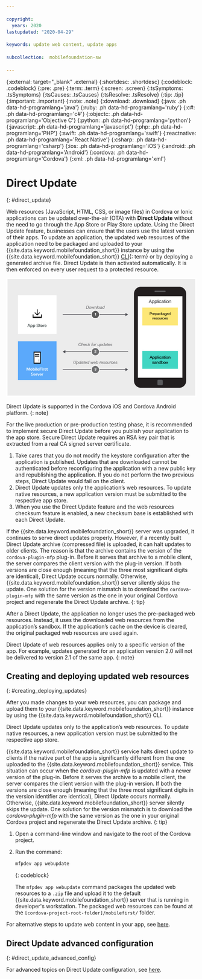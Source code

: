 ```yaml
---

copyright:
  years: 2020
lastupdated: "2020-04-29"

keywords: update web content, update apps

subcollection:  mobilefoundation-sw

---
```


{:external: target="_blank" .external}
{:shortdesc: .shortdesc}
{:codeblock: .codeblock}
{:pre: .pre}
{:term: .term}
{:screen: .screen}
{:tsSymptoms: .tsSymptoms}
{:tsCauses: .tsCauses}
{:tsResolve: .tsResolve}
{:tip: .tip}
{:important: .important}
{:note: .note}
{:download: .download}
{:java: .ph data-hd-programlang='java'}
{:ruby: .ph data-hd-programlang='ruby'}
{:c#: .ph data-hd-programlang='c#'}
{:objectc: .ph data-hd-programlang='Objective C'}
{:python: .ph data-hd-programlang='python'}
{:javascript: .ph data-hd-programlang='javascript'}
{:php: .ph data-hd-programlang='PHP'}
{:swift: .ph data-hd-programlang='swift'}
{:reactnative: .ph data-hd-programlang='React Native'}
{:csharp: .ph data-hd-programlang='csharp'}
{:ios: .ph data-hd-programlang='iOS'}
{:android: .ph data-hd-programlang='Android'}
{:cordova: .ph data-hd-programlang='Cordova'}
{:xml: .ph data-hd-programlang='xml'}

# Direct Update
{: #direct_update}

Web resources (JavaScript, HTML, CSS, or image files) in Cordova or Ionic applications can be updated over-the-air (OTA) with **Direct Update** without the need to go through the App Store or Play Store update. Using the Direct Update feature, businesses can ensure that the users use the latest version of their apps. To update an application, the updated web resources of the application need to be packaged and uploaded to your {{site.data.keyword.mobilefoundation_short}} instance by using the {{site.data.keyword.mobilefoundation_short}} [CLI](#x2008863){: term} or by deploying a generated archive file. Direct Update is then activated automatically. It is then enforced on every user request to a protected resource.

![Diagram of how direct update works](images/internal_function.jpg)

Direct Update is supported in the Cordova iOS and Cordova Android platform.
{: note}

For the live production or pre-production testing phase, it is recommended to implement secure Direct Update before you publish your application to the app store. Secure Direct Update requires an RSA key pair that is extracted from a real CA signed server certificate.

1. Take cares that you do not modify the keystore configuration after the application is published. Updates that are downloaded cannot be authenticated before reconfiguring the application with a new public key and republishing the application. If you do not perform the two previous steps, Direct Update would fail on the client.
1. Direct Update updates only the application’s web resources. To update native resources, a new application version must be submitted to the respective app store.
1. When you use the Direct Update feature and the web resources checksum feature is enabled, a new checksum base is established with each Direct Update.

If the {{site.data.keyword.mobilefoundation_short}} server was upgraded, it continues to serve direct updates properly. However, if a recently built Direct Update archive (compressed file) is uploaded, it can halt updates to older clients. The reason is that the archive contains the version of the `cordova-plugin-mfp` plug-in. Before it serves that archive to a mobile client, the server compares the client version with the plug-in version. If both versions are close enough (meaning that the three most significant digits are identical), Direct Update occurs normally. Otherwise, {{site.data.keyword.mobilefoundation_short}} server silently skips the update. One solution for the version mismatch is to download the `cordova-plugin-mfp` with the same version as the one in your original Cordova project and regenerate the Direct Update archive.
{: tip}

After a Direct Update, the application no longer uses the pre-packaged web resources. Instead, it uses the downloaded web resources from the application’s sandbox. If the application’s cache on the device is cleared, the original packaged web resources are used again.

Direct Update of web resources applies only to a specific version of the app. For example, updates generated for an application version 2.0 will not be delivered to version 2.1 of the same app.
{: note}

## Creating and deploying updated web resources
{: #creating_deploying_updates}

After you made changes to your web resources, you can package and upload them to your {{site.data.keyword.mobilefoundation_short}} instance by using the {{site.data.keyword.mobilefoundation_short}} CLI.

Direct Update updates only to the application’s web resources. To update native resources, a new application version must be submitted to the respective app store.

{{site.data.keyword.mobilefoundation_short}} service halts direct update to clients if the native part of the app is significantly different from the one uploaded to the {{site.data.keyword.mobilefoundation_short}} service. This situation can occur when the *cordova-plugin-mfp* is updated with a newer version of the plug-in. Before it serves the archive to a mobile client, the server compares the client version with the plug-in version. If both the versions are close enough (meaning that the three most significant digits in the version identifier are identical), Direct Update occurs normally. Otherwise, {{site.data.keyword.mobilefoundation_short}} server silently skips the update. One solution for the version mismatch is to download the *cordova-plugin-mfp* with the same version as the one in your original Cordova project and regenerate the Direct Update archive.
{: tip}

1. Open a command-line window and navigate to the root of the Cordova project.
1. Run the command:

   ```bash
   mfpdev app webupdate
   ```
   {: codeblock}

   The `mfpdev app webupdate` command packages the updated web resources to a `.zip` file and upload it to the default {{site.data.keyword.mobilefoundation_short}} server that is running in developer's workstation. The packaged web resources can be found at the `[cordova-project-root-folder]/mobilefirst/` folder.

For alternative steps to update web content in your app, see [here](/docs/mobilefoundation-sw?topic=mobilefoundation-sw-alternate_steps_to_update_app_web_content_in_app#alternate_steps_to_update_app_web_content_in_app).

## Direct Update advanced configuration
{: #direct_update_advanced_config}

For advanced topics on Direct Update configuration, see [here](/docs/mobilefoundation-sw?topic=mobilefoundation-sw-advanced_direct_update_configuration#advanced_direct_update_configuration).
